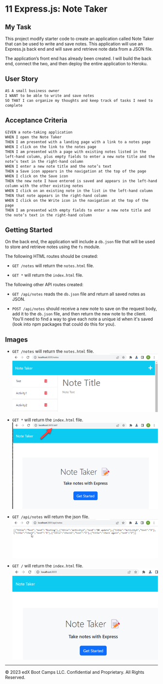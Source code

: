 # 11 Express.js: Note Taker

## My Task

This project modify starter code to create an application called Note Taker that can be used to write and save notes. This application will use an Express.js back end and will save and retrieve note data from a JSON file.

The application’s front end has already been created. I will build the back end, connect the two, and then deploy the entire application to Heroku.


## User Story

```
AS A small business owner
I WANT to be able to write and save notes
SO THAT I can organize my thoughts and keep track of tasks I need to complete
```


## Acceptance Criteria

```
GIVEN a note-taking application
WHEN I open the Note Taker
THEN I am presented with a landing page with a link to a notes page
WHEN I click on the link to the notes page
THEN I am presented with a page with existing notes listed in the left-hand column, plus empty fields to enter a new note title and the note’s text in the right-hand column
WHEN I enter a new note title and the note’s text
THEN a Save icon appears in the navigation at the top of the page
WHEN I click on the Save icon
THEN the new note I have entered is saved and appears in the left-hand column with the other existing notes
WHEN I click on an existing note in the list in the left-hand column
THEN that note appears in the right-hand column
WHEN I click on the Write icon in the navigation at the top of the page
THEN I am presented with empty fields to enter a new note title and the note’s text in the right-hand column
```




## Getting Started

On the back end, the application will include a `db.json` file that will be used to store and retrieve notes using the `fs` module.

The following HTML routes should be created:

* `GET /notes` will return the `notes.html` file.

* `GET *` will return the `index.html` file.

The following other API routes created:

* `GET /api/notes` reads the `db.json` file and return all saved notes as JSON.

* `POST /api/notes` should receive a new note to save on the request body, add it to the `db.json` file, and then return the new note to the client. You'll need to find a way to give each note a unique id when it's saved (look into npm packages that could do this for you).

## Images
* `GET /notes` will return the `notes.html` file.<br>
![notes.html Image](./public/assets/images/noteTaker_forwardSlashNotes.png)

* `GET *` will return the `index.html` file.<br>
![index.html Image *](./public/assets/images/noteTaker_forwardSlashAnything.png)

* `GET /api/notes` will return the json file.<br>
![notes.html Image](./public/assets/images/noteTaker_forwardSlashAPI_Notes.png)

* `GET /` will return the `index.html` file.<br>
![notes.html Image](./public/assets/images/noteTaker_forwardSlash.png)


- - -
© 2023 edX Boot Camps LLC. Confidential and Proprietary. All Rights Reserved.

